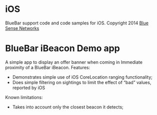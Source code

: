 iOS
===

BlueBar support code and code samples for iOS. 
Copyright 2014 [Blue Sense Networks](http://bluesensenetworks.com)


BlueBar iBeacon Demo app
==========================================
A simple app to display an offer banner when coming in Immediate proximity of a BlueBar iBeacon.
Features:
- Demonstrates simple use of iOS CoreLocation ranging functionality;
- Does simple filtering on sightings to limit the effect of “bad” values, reported by iOS

Known limitations:
- Takes into account only the closest beacon it detects;
